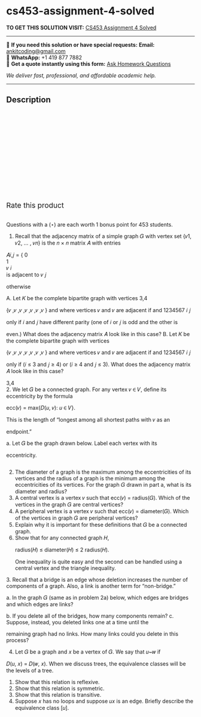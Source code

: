 # cs453-assignment-4-solved
**TO GET THIS SOLUTION VISIT:** [CS453 Assignment 4 Solved](https://www.ankitcodinghub.com/product/cs453-assignment-4-solved/)


---

📩 **If you need this solution or have special requests:** **Email:** ankitcoding@gmail.com  
📱 **WhatsApp:** +1 419 877 7882  
📄 **Get a quote instantly using this form:** [Ask Homework Questions](https://www.ankitcodinghub.com/services/ask-homework-questions/)

*We deliver fast, professional, and affordable academic help.*

---

<h2>Description</h2>



<div class="kk-star-ratings kksr-auto kksr-align-center kksr-valign-top" data-payload="{&quot;align&quot;:&quot;center&quot;,&quot;id&quot;:&quot;91736&quot;,&quot;slug&quot;:&quot;default&quot;,&quot;valign&quot;:&quot;top&quot;,&quot;ignore&quot;:&quot;&quot;,&quot;reference&quot;:&quot;auto&quot;,&quot;class&quot;:&quot;&quot;,&quot;count&quot;:&quot;0&quot;,&quot;legendonly&quot;:&quot;&quot;,&quot;readonly&quot;:&quot;&quot;,&quot;score&quot;:&quot;0&quot;,&quot;starsonly&quot;:&quot;&quot;,&quot;best&quot;:&quot;5&quot;,&quot;gap&quot;:&quot;4&quot;,&quot;greet&quot;:&quot;Rate this product&quot;,&quot;legend&quot;:&quot;0\/5 - (0 votes)&quot;,&quot;size&quot;:&quot;24&quot;,&quot;title&quot;:&quot;CS453 Assignment 4 Solved&quot;,&quot;width&quot;:&quot;0&quot;,&quot;_legend&quot;:&quot;{score}\/{best} - ({count} {votes})&quot;,&quot;font_factor&quot;:&quot;1.25&quot;}">

<div class="kksr-stars">

<div class="kksr-stars-inactive">
            <div class="kksr-star" data-star="1" style="padding-right: 4px">


<div class="kksr-icon" style="width: 24px; height: 24px;"></div>
        </div>
            <div class="kksr-star" data-star="2" style="padding-right: 4px">


<div class="kksr-icon" style="width: 24px; height: 24px;"></div>
        </div>
            <div class="kksr-star" data-star="3" style="padding-right: 4px">


<div class="kksr-icon" style="width: 24px; height: 24px;"></div>
        </div>
            <div class="kksr-star" data-star="4" style="padding-right: 4px">


<div class="kksr-icon" style="width: 24px; height: 24px;"></div>
        </div>
            <div class="kksr-star" data-star="5" style="padding-right: 4px">


<div class="kksr-icon" style="width: 24px; height: 24px;"></div>
        </div>
    </div>

<div class="kksr-stars-active" style="width: 0px;">
            <div class="kksr-star" style="padding-right: 4px">


<div class="kksr-icon" style="width: 24px; height: 24px;"></div>
        </div>
            <div class="kksr-star" style="padding-right: 4px">


<div class="kksr-icon" style="width: 24px; height: 24px;"></div>
        </div>
            <div class="kksr-star" style="padding-right: 4px">


<div class="kksr-icon" style="width: 24px; height: 24px;"></div>
        </div>
            <div class="kksr-star" style="padding-right: 4px">


<div class="kksr-icon" style="width: 24px; height: 24px;"></div>
        </div>
            <div class="kksr-star" style="padding-right: 4px">


<div class="kksr-icon" style="width: 24px; height: 24px;"></div>
        </div>
    </div>
</div>


<div class="kksr-legend" style="font-size: 19.2px;">
            <span class="kksr-muted">Rate this product</span>
    </div>
    </div>
<div class="page" title="Page 1">
<div class="layoutArea">
<div class="column">
&nbsp;

Questions with a (⋆) are each worth 1 bonus point for 453 students.

1. Recall that the adjacency matrix of a simple graph 𝐺 with vertex set {𝑣1, 𝑣2, … , 𝑣𝑛} is the 𝑛 × 𝑛 matrix 𝐴 with entries

</div>
</div>
<div class="layoutArea">
<div class="column">
𝐴𝑖,𝑗 = { 0

</div>
</div>
<div class="layoutArea">
<div class="column">
1

</div>
<div class="column">
𝑣 𝑖

</div>
<div class="column">
is adjacent to 𝑣 𝑗

otherwise

</div>
</div>
<div class="layoutArea">
<div class="column">
A. Let 𝐾 be the complete bipartite graph with vertices 3,4

{𝑣 ,𝑣 ,𝑣 ,𝑣 ,𝑣 ,𝑣 ,𝑣 } and where vertices 𝑣 and 𝑣 are adjacent if and 1234567 𝑖 𝑗

only if 𝑖 and 𝑗 have different parity (one of 𝑖 or 𝑗 is odd and the other is

even.) What does the adjacency matrix 𝐴 look like in this case? B. Let 𝐾 be the complete bipartite graph with vertices

{𝑣 ,𝑣 ,𝑣 ,𝑣 ,𝑣 ,𝑣 ,𝑣 } and where vertices 𝑣 and 𝑣 are adjacent if and 1234567 𝑖 𝑗

only if (𝑖 ≤ 3 and 𝑗 ≥ 4) or (𝑖 ≥ 4 and 𝑗 ≤ 3). What does the adjacency matrix 𝐴 look like in this case?

</div>
</div>
<div class="layoutArea">
<div class="column">
3,4

</div>
</div>
</div>
<div class="page" title="Page 2">
<div class="layoutArea">
<div class="column">
2. We let 𝐺 be a connected graph. For any vertex 𝑣 ∈ 𝑉, define its eccentricity by the formula

ecc(𝑣) = max{𝐷(𝑢, 𝑣): 𝑢 ∈ 𝑉}.

This is the length of “longest among all shortest paths with 𝑣 as an

endpoint.”

a. Let 𝐺 be the graph drawn below. Label each vertex with its

eccentricity.

</div>
</div>
<div class="layoutArea">
<div class="column">
<ol start="2">
<li>The diameter of a graph is the maximum among the eccentricities of its vertices and the radius of a graph is the minimum among the eccentricities of its vertices. For the graph 𝐺 drawn in part a, what is its diameter and radius?</li>
<li>A central vertex is a vertex 𝑣 such that ecc(𝑣) = radius(𝐺). Which of the vertices in the graph 𝐺 are central vertices?</li>
<li>A peripheral vertex is a vertex 𝑣 such that ecc(𝑣) = diameter(𝐺). Which of the vertices in graph 𝐺 are peripheral vertices?</li>
<li>Explain why it is important for these definitions that 𝐺 be a connected graph.</li>
<li>Show that for any connected graph 𝐻,

radius(𝐻) ≤ diameter(𝐻) ≤ 2 radius(𝐻).

One inequality is quite easy and the second can be handled using a central vertex and the triangle inequality.
</li>
</ol>
</div>
</div>
</div>
<div class="page" title="Page 3">
<div class="layoutArea">
<div class="column">
3. Recall that a bridge is an edge whose deletion increases the number of components of a graph. Also, a link is another term for “non-bridge.”

a. In the graph 𝐺 (same as in problem 2a) below, which edges are bridges and which edges are links?

</div>
</div>
<div class="layoutArea">
<div class="column">
b. If you delete all of the bridges, how many components remain? c. Suppose, instead, you deleted links one at a time until the

remaining graph had no links. How many links could you delete in this process?

4. Let 𝐺 be a graph and 𝑥 be a vertex of 𝐺. We say that 𝑢~𝑤 if

𝐷(𝑢, 𝑥) = 𝐷(𝑤, 𝑥). When we discuss trees, the equivalence classes will be the levels of a tree.

<ol>
<li>Show that this relation is reflexive.</li>
<li>Show that this relation is symmetric.</li>
<li>Show that this relation is transitive.</li>
<li>Suppose 𝑥 has no loops and suppose 𝑢𝑥 is an edge. Briefly
describe the equivalence class [𝑢].
</li>
</ol>
</div>
</div>
</div>
